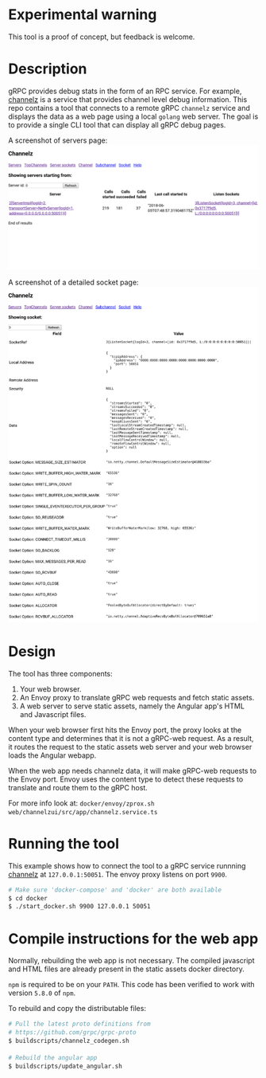 Experimental warning
====================

This tool is a proof of concept, but feedback is welcome.

Description
===========

gRPC provides debug stats in the form of an RPC service. For example,
[channelz](https://github.com/grpc/proposal/blob/master/A14-channelz.md)
is a service that provides channel level debug information. This repo
contains a tool that connects to a remote gRPC `channelz` service and
displays the data as a web page using a local `golang` web server.
The goal is to provide a single CLI tool that can display all gRPC
debug pages.

A screenshot of servers page:
![image](github/screenshots/servers.png)

A screenshot of a detailed socket page:
![image](github/screenshots/socket.png)

Design
======

The tool has three components:

1. Your web browser.
2. An Envoy proxy to translate gRPC web requests and fetch static
   assets.
3. A web server to serve static assets, namely the Angular app's HTML
   and Javascript files.

When your web browser first hits the Envoy port, the proxy looks at
the content type and determines that it is not a gRPC-web request. As
a result, it routes the request to the static assets web server and
your web browser loads the Angular webapp.

When the web app needs channelz data, it will make gRPC-web requests
to the Envoy port. Envoy uses the content type to detect these
requests to translate and route them to the gRPC host.

For more info look at:
`docker/envoy/zprox.sh`
`web/channelzui/src/app/channelz.service.ts`


Running the tool
================

This example shows how to connect the tool to a gRPC service runnning
[channelz](https://github.com/grpc/proposal/blob/master/A14-channelz.md)
at `127.0.0.1:50051`. The envoy proxy listens on port `9900`.

```bash
# Make sure 'docker-compose' and 'docker' are both available
$ cd docker
$ ./start_docker.sh 9900 127.0.0.1 50051
```


Compile instructions for the web app
====================================

Normally, rebuilding the web app is not necessary. The compiled
javascript and HTML files are already present in the static assets
docker directory.

`npm` is required to be on your `PATH`. This code has been verified to
work with version `5.8.0` of `npm`.

To rebuild and copy the distributable files:

```bash
# Pull the latest proto definitions from
# https://github.com/grpc/grpc-proto
$ buildscripts/channelz_codegen.sh

# Rebuild the angular app
$ buildscripts/update_angular.sh
```
